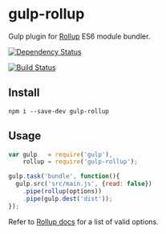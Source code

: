 # gulp-rollup

Gulp plugin for [Rollup](https://www.npmjs.com/package/rollup) ES6 module bundler.

[![Dependency Status](https://david-dm.org/mcasimir/gulp-rollup.svg)](https://david-dm.org/mcasimir/gulp-rollup)

[![Build Status](https://travis-ci.org/mcasimir/gulp-rollup.svg)](https://travis-ci.org/mcasimir/gulp-rollup)

## Install

```
npm i --save-dev gulp-rollup
```

## Usage

``` js
var gulp   = require('gulp'),
    rollup = require('gulp-rollup');

gulp.task('bundle', function(){
  gulp.src('src/main.js', {read: false})
    .pipe(rollup(options))
    .pipe(gulp.dest('dist'));
});
```

Refer to [Rollup docs](https://www.npmjs.com/package/rollup) for a list of valid options.
